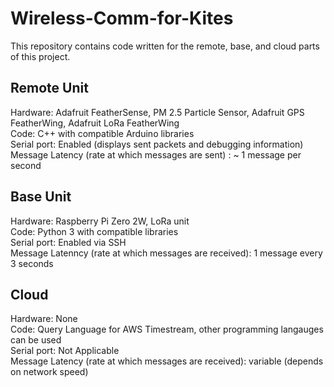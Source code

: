# Wireless-Comm-for-Kites

This repository contains code written for the remote, base, and cloud parts of this project.

## Remote Unit

Hardware: Adafruit FeatherSense, PM 2.5 Particle Sensor, Adafruit GPS FeatherWing, Adafruit LoRa FeatherWing\
Code: C++ with compatible Arduino libraries\
Serial port: Enabled (displays sent packets and debugging information)\
Message Latency (rate at which messages are sent) : ~ 1 message per second

## Base Unit

Hardware: Raspberry Pi Zero 2W, LoRa unit\
Code: Python 3 with compatible libraries\
Serial port: Enabled via SSH\
Message Latenncy (rate at which messages are received): 1 message every 3 seconds

## Cloud
Hardware: None\
Code: Query Language for AWS Timestream, other programming langauges can be used\
Serial port: Not Applicable\
Message Latency (rate at which messages are received): variable (depends on network speed)
